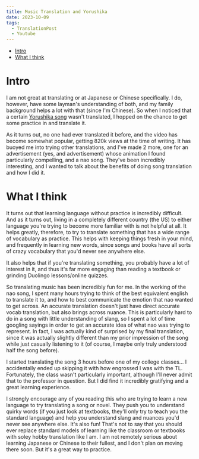 ```yaml
---
title: Music Translation and Yorushika
date: 2023-10-09
tags: 
  - TranslationPost
  - Youtube
---
```

- [Intro](#intro)
- [What I think](#what-i-think)

# Intro
I am not great at translating or at Japanese or Chinese specifically. I do, however, have some layman's understanding of both, and my family background helps a lot with that (since I'm Chinese). So when I noticed that a certain [Yorushika song](https://www.youtube.com/watch?v=J6eih31MaQ8) wasn't translated, I hopped on the chance to get some practice in and translate it.

As it turns out, no one had ever translated it before, and the video has become somewhat popular, getting 820k views at the time of writing. It has buoyed me into trying other translations, and I've made 2 more, one for an advertisement (yes, and advertisement) whose animation I found particularly compelling, and a nao song. They've been incredibly interesting, and I wanted to talk about the benefits of doing song translation and how I did it.

# What I think
It turns out that learning language without practice is incredibly difficult. And as it turns out, living in a completely different country (the US) to either language you're trying to become more familiar with is not helpful at all. It helps greatly, therefore, to try to translate something that has a wide range of vocabulary as practice. This helps with keeping things fresh in your mind, and frequently in learning new words, since songs and books have all sorts of crazy vocabulary that you'd never see anywhere else. 

It also helps that if you're translating something, you probably have a lot of interest in it, and thus it's far more engaging than reading a textbook or grinding Duolingo lessons/online quizzes. 

So translating music has been incredibly fun for me. In the working of the nao song, I spent many hours trying to think of the best equivalent english to translate it to, and how to best communicate the emotion that nao wanted to get across. An accurate translation doesn't just have direct accurate vocab translation, but also brings across nuance. This is particularly hard to do in a song with little understanding of slang, so I spent a lot of time googling sayings in order to get an accurate idea of what nao was trying to represent. In fact, I was actually kind of surprised by my final translation, since it was actually slightly different than my prior impression of the song while just casually listening to it (of course, I maybe only truly understood half the song before). 

I started translating the song 3 hours before one of my college classes... I accidentally ended up skipping it with how engrossed I was with the TL. Fortunately, the class wasn't particularly important, although I'll never admit that to the professor in question. But I did find it incredibly gratifying and a great learning experience. 

I strongly encourage any of you reading this who are trying to learn a new language to try translating a song or novel. They push you to understand quirky words (if you just look at textbooks, they'll only try to teach you the standard language) and help you understand slang and nuances you'd never see anywhere else. It's also fun! That's not to say that you should ever replace standard models of learning like the classroom or textbooks with soley hobby translation like I am. I am not remotely serious about learning Japanese or Chinese to their fullest, and I don't plan on moving there soon. But it's a great way to practice.
